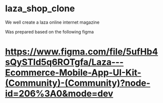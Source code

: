 # laza_shop_clone
We well create a laza online internet magazine

Was prepared based on the following figma
# https://www.figma.com/file/5ufHb4sQySTId5q6ROTgfa/Laza---Ecommerce-Mobile-App-UI-Kit-(Community)-(Community)?node-id=206%3A0&mode=dev

